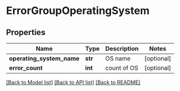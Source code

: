 # ErrorGroupOperatingSystem

## Properties
Name | Type | Description | Notes
------------ | ------------- | ------------- | -------------
**operating_system_name** | **str** | OS name | [optional] 
**error_count** | **int** | count of OS | [optional] 

[[Back to Model list]](../README.md#documentation-for-models) [[Back to API list]](../README.md#documentation-for-api-endpoints) [[Back to README]](../README.md)

